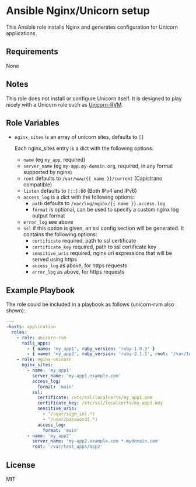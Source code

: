 Ansible Nginx/Unicorn setup
===========================

This Ansible role installs Nginx and generates configuration for Unicorn
applications

Requirements
------------

None

Notes
-----

This role does not install or configure Unicorn itself. It is designed
to play nicely with a Unicorn role such as
[Unicorn-RVM](https://github.com/agios/ansible-unicorn-rvm).

Role Variables
--------------

-   `nginx_sites` is an array of unicorn sites, defaults to `[]`

    Each nginx_sites entry is a dict with the following options:

    -   `name` (eg `my_app`, required)
    -   `server_name` (eg `my-app.my-domain.org`, required, in any
        format supported by nginx)
    -   `root` defaults to `/var/www/{{ name }}/current` (Capistrano
        compatible)
    -   `listen` defaults to `[::]:80` (Both IPv4 and IPv6)
    -   `access_log` is a dict with the following options:
        -   `path` defaults to `/var/log/nginx/{{ name }}.access.log`
        -   `format` is optional, can be used to specify a custom nginx
            log output format
    -   `error_log` see above
    -   `ssl` if this option is given, an ssl config section will be
        generated. It contains the following options:
        -   `certificate` required, path to ssl certificate
        -   `certificate_key` required, path to ssl certificate key
        -   `sensitive_uris` required, nginx uri expressions that will
            be served using https
        -   `access_log` as above, for https requests
        -   `error_log` as above, for https requests




Example Playbook
----------------

The role could be included in a playbook as follows (unicorn-rvm also
shown):

```yaml
---
-hosts: application
  roles:
    - role: unicorn-rvm
      rails_apps:
        - { name: 'my_app1', ruby_version: 'ruby-1.9.3' }
        - { name: 'my_app2', ruby_version: 'ruby-2.1.1', root: '/var/test_apps/app2', env: staging }
    - role: nginx-unicorn
      nginx_sites:
        - name: 'my_app1'
          server_name: 'my-app1.example.com'
          access_log:
            format: 'main'
          ssl:
            certificate: /etc/ssl/localcerts/my_app1.pem
            certificate_key: /etc/ssl/localcerts/my_app1.key
            sensitive_uris:
              - ^/user/sign_in(.*)
              - ^/user/password(.*)
            access_log:
              format: 'main'
        - name: 'my_app2'
          server_name: 'my-app2.example.com *.mydomain.com'
          root: '/var/test_apps/app2'
```

License
-------

MIT

